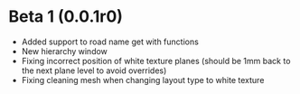 # Beta 1 (0.0.1r0)
- Added support to road name get with functions
- New hierarchy window
- Fixing incorrect position of white texture planes (should be 1mm back to the next plane level to avoid overrides)
- Fixing cleaning mesh when changing layout type to white texture